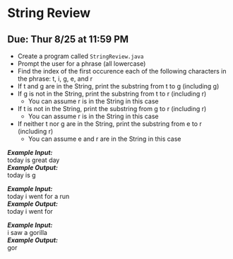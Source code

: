 # String Review

## Due: Thur 8/25 at 11:59 PM

- Create a program called `StringReview.java`
- Prompt the user for a phrase (all lowercase)
- Find the index of the first occurence each of the following characters in the phrase: t, i, g, e, and r
- If t and g are in the String, print the substring from t to g (including g)
- If g is not in the String, print the substring from t to r (including r)
  - You can assume r is in the String in this case
- If t is not in the String, print the substring from g to r (including r)
  - You can assume r is in the String in this case
- If neither t nor g are in the String, print the substring from e to r (including r)
  - You can assume e and r are in the String in this case 

***Example Input:***\
today is great day\
***Example Output:***\
today is g

***Example Input:***\
today i went for a run\
***Example Output:***\
today i went for

***Example Input:***\
i saw a gorilla\
***Example Output:***\
gor
